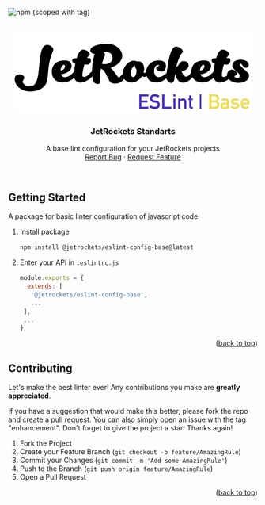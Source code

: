![npm (scoped with tag)](https://img.shields.io/npm/v/@jetrockets/eslint-config-base/latest?color=%2300E400&label=eslint-config-base&logo=javascript&logoColor=%23fff&style=flat-square)

<!-- PROJECT LOGO -->
<br />
<div align="center">
  <a href="https://github.com/jetrockets/eslint-config">
    <img src="https://github.com/jetrockets/eslint-config/raw/master/images/base-pkg-logo.png" alt="Logo" width="480">
  </a>

  <h3 align="center">JetRockets Standarts</h3>

  <p align="center">
    A base lint configuration for your JetRockets projects
    <!-- <br />
    <a href="https://github.com/jetrockets/eslint-config"><strong>Explore the docs »</strong></a> -->
    <br />
    <!-- <br /> -->
    <!-- <a href="https://github.com/jetrockets/eslint-config">View Demo</a> -->
    <!-- · -->
    <a href="https://github.com/jetrockets/eslint-config/issues">Report Bug</a>
    ·
    <a href="https://github.com/jetrockets/eslint-config/issues">Request Feature</a>
  </p>
</div>
<br />

<!-- GETTING STARTED -->

## Getting Started

A package for basic linter configuration of javascript code

1. Install package
   ```sh
   npm install @jetrockets/eslint-config-base@latest
   ```
2. Enter your API in `.eslintrc.js`
   ```js
   module.exports = {
     extends: [
      '@jetrockets/eslint-config-base',
      ...
    ],
    ...
   }
   ```
   <p align="right">(<a href="#top">back to top</a>)</p>

<!-- CONTRIBUTING -->

## Contributing

Let's make the best linter ever! Any contributions you make are **greatly appreciated**.

If you have a suggestion that would make this better, please fork the repo and create a pull request. You can also simply open an issue with the tag "enhancement".
Don't forget to give the project a star! Thanks again!

1. Fork the Project
2. Create your Feature Branch (`git checkout -b feature/AmazingRule`)
3. Commit your Changes (`git commit -m 'Add some AmazingRule'`)
4. Push to the Branch (`git push origin feature/AmazingRule`)
5. Open a Pull Request

<p align="right">(<a href="#top">back to top</a>)</p>

